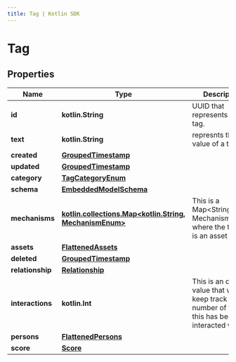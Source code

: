 ```yaml
---
title: Tag | Kotlin SDK
---
```




# Tag

## Properties
Name | Type | Description | Notes
------------ | ------------- | ------------- | -------------
**id** | **kotlin.String** | UUID that represents the tag. | 
**text** | **kotlin.String** | represnts the value of a tag. | 
**created** | [**GroupedTimestamp**](GroupedTimestamp) |  | 
**updated** | [**GroupedTimestamp**](GroupedTimestamp) |  | 
**category** | [**TagCategoryEnum**](TagCategoryEnum) |  | 
**schema** | [**EmbeddedModelSchema**](EmbeddedModelSchema) |  |  [optional]
**mechanisms** | [**kotlin.collections.Map&lt;kotlin.String, MechanismEnum&gt;**](MechanismEnum) | This is a Map&lt;String, MechanismEnum&gt; where the the key is an asset id. |  [optional]
**assets** | [**FlattenedAssets**](FlattenedAssets) |  |  [optional]
**deleted** | [**GroupedTimestamp**](GroupedTimestamp) |  |  [optional]
**relationship** | [**Relationship**](Relationship) |  |  [optional]
**interactions** | **kotlin.Int** | This is an optional value that will keep track of the number of times this has been interacted with. |  [optional]
**persons** | [**FlattenedPersons**](FlattenedPersons) |  |  [optional]
**score** | [**Score**](Score) |  |  [optional]




